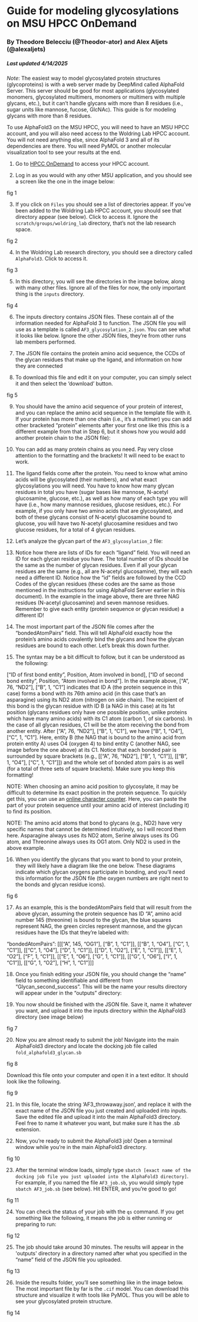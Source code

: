 # Guide for modeling glycosylations on MSU HPCC OnDemand
### By Theodore Belecciu (@Theodor-ator) and Alex Aljets (@alexaljets)
##### Last updated 4/14/2025

*Note*: The easiest way to model glycosylated protein structures (glycoproteins) is with a web server made by DeepMind called AlphaFold Server. This server should be good for most applications (glycosylated monomers, glycosylated multimers, monomers or multimers with multiple glycans, etc.), but it can’t handle glycans with more than 8 residues (i.e., sugar units like mannose, fucose, GlcNAc). This guide is for modeling glycans with more than 8 residues.

To use AlphaFold3 on the MSU HPCC, you will need to have an MSU HPCC account, and you will also need access to the Woldring Lab HPCC account. You will not need anything else, since AlphaFold 3 and all of its dependencies are there. You will need PyMOL or another molecular visualization tool to see your results at the end. 

1. Go to [HPCC OnDemand](https://ondemand.hpcc.msu.edu) to access your HPCC account.

2. Log in as you would with any other MSU application, and you should see a screen like the one in the image below: 

fig 1

3. If you click on `Files` you should see a list of directories appear. If you’ve been added to the Woldring Lab HPCC account, you should see that directory appear (see below). Click to access it. Ignore the `scratch/groups/woldring_lab` directory, that’s not the lab research space. 

fig 2

4. In the Woldring Lab research directory, you should see a directory called `AlphaFold3`. Click to access it. 

fig 3

5. In this directory, you will see the directories in the image below, along with many other files. Ignore all of the files for now, the only important thing is the `inputs` directory.  

fig 4

6. The inputs directory contains JSON files. These contain all of the information needed for AlphaFold 3 to function. The JSON file you will use as a template is called `AF3_glycosylation_2.json`. You can see what it looks like below. Ignore the other JSON files, they’re from other runs lab members performed. 

7. The JSON file contains the protein amino acid sequence, the CCDs of the glycan residues that make up the ligand, and information on how they are connected 

8. To download this file and edit it on your computer, you can simply select it and then select the ‘download’ button. 

fig 5

9. You should have the amino acid sequence of your protein of interest, and you can replace the amino acid sequence in the template file with it. If your protein has more than one chain (i.e., it’s a multimer) you can add other bracketed “protein” elements after your first one like this (this is a different example from that in Step 6, but it shows how you would add another protein chain to the JSON file): 

10. You can add as many protein chains as you need. Pay very close attention to the formatting and the brackets! It will need to be exact to work. 

11. The ligand fields come after the protein. You need to know what amino acids will be glycosylated (their numbers), and what exact glycosylations you will need. You have to know how many glycan residues in total you have (sugar bases like mannose, N-acetyl glucosamine, glucose, etc.), as well as how many of each type you will have (i.e., how many mannose residues, glucose residues, etc.). For example, if you only have two amino acids that are glycosylated, and both of these glycans consist of N-acetyl glucosamine bound to glucose, you will have two N-acetyl glucosamine residues and two glucose residues, for a total of 4 glycan residues. 

12. Let’s analyze the glycan part of the `AF3_glycosylation_2` file: 

13. Notice how there are lists of IDs for each “ligand” field. You will need an ID for each glycan residue you have. The total number of IDs should be the same as the number of glycan residues. Even if all your glycan residues are the same (e.g., all are N-acetyl glucosamine), they will each need a different ID. Notice how  the “id” fields are followed by the CCD Codes of the glycan residues (these codes are the same as those mentioned in the instructions for using AlphaFold Server earlier in this document). In the example in the image above, there are three NAG residues (N-acetyl glucosamine) and seven mannose residues. Remember to give each entity (protein sequence or glycan residue) a different ID! 

14. The most important part of the JSON file comes after the “bondedAtomPairs” field. This will tell AlphaFold exactly how the protein’s amino acids covalently bind the glycans and how the glycan residues are bound to each other. Let’s break this down further. 

15. The syntax may be a bit difficult to follow, but it can be understood as the following: 

[“ID of first bond entity”, Position, Atom involved in bond], [“ID of second bond entity”, Position, “Atom involved in bond”]. In the example above, [“A”, 76, “ND2”], [“B”, 1, “C1”] indicates that ID A (the protein sequence in this case) forms a bond with its 76th amino acid (in this case that’s an asparagine) using its ND2 atom (nitrogen on side chain). The recipient of this bond is the glycan residue with ID B (a NAG in this case) at its 1st position (glycans residues only have one possible position, unlike proteins which have many amino acids) with its C1 atom (carbon 1, of six carbons). In the case of all glycan residues, C1 will be the atom receiving the bond from another entity. After [“A”, 76, “ND2”], [“B”, 1, “C1”], we have [“B”, 1, “O4”], [“C”, 1, “C1”]. Here, entity B (the NAG that is bound to the amino acid from protein entity A) uses O4 (oxygen 4) to bind entity C (another NAG, see image before the one above) at its C1. Notice that each bonded pair is surrounded by square brackets (e.g., [[“A”, 76, “ND2”], [“B”, 1, “C1”]], [[“B”, 1, “O4”], [“C”, 1, “C1”]]) and the whole set of bonded atom pairs is as well (for a total of three sets of square brackets). Make sure you keep this formatting! 

NOTE: When choosing an amino acid position to glycosylate, it may be difficult to determine its exact position in the protein sequence. To quickly get this, you can use an [online character counter](https://wordcounter.net/character-count). Here, you can paste the part of your protein sequence until your amino acid of interest (including it) to find its position. 

NOTE: The amino acid atoms that bond to glycans (e.g., ND2) have very specific names that cannot be determined intuitively, so I will record them here. Asparagine always uses its ND2 atom, Serine always uses its OG atom, and Threonine always uses its OG1 atom. Only ND2 is used in the above example. 

16. When you identify the glycans that you want to bond to your protein, they will likely have a diagram like the one below. These diagrams indicate which glycan oxygens participate in bonding, and you’ll need this information for the JSON file (the oxygen numbers are right next to the bonds and glycan residue icons). 

fig 6

17. As an example, this is the bondedAtomPairs field that will result from the above glycan, assuming the protein sequence has ID “A”, amino acid number 145 (threonine) is bound to the glycan, the blue squares represent NAG, the green circles represent mannose, and the glycan residues have the IDs that they’re labeled with: 

“bondedAtomPairs”: [[[“A”, 145, “OG1”], [“B”, 1, “C1”]], [[“B”, 1, “O4”], [“C”, 1, “C1”]], [[“C”, 1, “O4”], [“D”, 1, “C1”]], [[“D”, 1, “O2”], [“E”, 1, “C1”]], [[“E”, 1, “O2”], [“F”, 1, “C1”]], [[“E”, 1, “O6”], [“G”, 1, “C1”]], [[“G”, 1, “O6”], [“I”, 1, “C1”]], [[“G”, 1, “O2”], [“H”, 1, “C1”]]] 

18. Once you finish editing your JSON file, you should change the “name” field to something identifiable and different from “Glycan_second_success”. This will be the name your results directory will appear under in the “outputs” directory: 

19. You now should be finished with the JSON file. Save it, name it whatever you want, and upload it into the inputs directory within the AlphaFold3 directory (see image below) 

fig 7

20. Now you are almost ready to submit the job! Navigate into the main AlphaFold3 directory and locate the docking job file called `fold_alphafold3_glycan.sb`

fig 8 

Download this file onto your computer and open it in a text editor. It should look like the following. 

fig 9 

21. In this file, locate the string ‘AF3_throwaway.json’, and replace it with the exact name of the JSON file you just created and uploaded into inputs. Save the edited file and upload it into the main AlphaFold3 directory. Feel free to name it whatever you want, but make sure it has the .sb extension. 

22. Now, you’re ready to submit the AlphaFold3 job! Open a terminal window while you’re in the main AlphaFold3 directory. 

fig 10

23. After the terminal window loads, simply type `sbatch [exact name of the docking job file you just uploaded into the AlphaFold3 directory]`. For example, if you named the file `AF3_job.sb`, you would simply type `sbatch AF3_job.sb` (see below). Hit ENTER, and you’re good to go! 

fig 11

24. You can check the status of your job with the `qs` command. If you get something like the following, it means the job is either running or preparing to run: 

fig 12

25. The job should take around 30 minutes. The results will appear in the 'outputs' directory in a directory named after what you specified in the “name” field of the JSON file you uploaded. 

fig 13

26. Inside the results folder, you’ll see something like in the image below. The most important file by far is the `.cif` model. You can download this structure and visualize it with tools like PyMOL. Thus you will be able to see your glycosylated protein structure.  

fig 14

